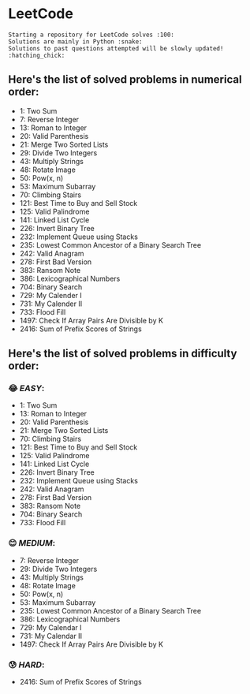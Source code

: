 # LeetCode
    
```
Starting a repository for LeetCode solves :100:
Solutions are mainly in Python :snake:
Solutions to past questions attempted will be slowly updated! :hatching_chick:
```


## Here's the list of solved problems in numerical order:
- 1: Two Sum
- 7: Reverse Integer
- 13: Roman to Integer
- 20: Valid Parenthesis
- 21: Merge Two Sorted Lists
- 29: Divide Two Integers
- 43: Multiply Strings
- 48: Rotate Image
- 50: Pow(x, n)
- 53: Maximum Subarray
- 70: Climbing Stairs
- 121: Best Time to Buy and Sell Stock
- 125: Valid Palindrome
- 141: Linked List Cycle
- 226: Invert Binary Tree
- 232: Implement Queue using Stacks
- 235: Lowest Common Ancestor of a Binary Search Tree
- 242: Valid Anagram
- 278: First Bad Version
- 383: Ransom Note
- 386: Lexicographical Numbers
- 704: Binary Search
- 729: My Calender I
- 731: My Calender II
- 733: Flood Fill
- 1497: Check If Array Pairs Are Divisible by K
- 2416: Sum of Prefix Scores of Strings


## Here's the list of solved problems in difficulty order:

### :joy: ***EASY***:
- 1: Two Sum
- 13: Roman to Integer
- 20: Valid Parenthesis
- 21: Merge Two Sorted Lists
- 70: Climbing Stairs
- 121: Best Time to Buy and Sell Stock
- 125: Valid Palindrome
- 141: Linked List Cycle
- 226: Invert Binary Tree
- 232: Implement Queue using Stacks
- 242: Valid Anagram
- 278: First Bad Version
- 383: Ransom Note
- 704: Binary Search
- 733: Flood Fill

### :blush: ***MEDIUM***:
- 7: Reverse Integer
- 29: Divide Two Integers
- 43: Multiply Strings
- 48: Rotate Image
- 50: Pow(x, n)
- 53: Maximum Subarray
- 235: Lowest Common Ancestor of a Binary Search Tree
- 386: Lexicographical Numbers
- 729: My Calendar I
- 731: My Calendar II
- 1497: Check If Array Pairs Are Divisible by K

### :cold_sweat: ***HARD***:
- 2416: Sum of Prefix Scores of Strings


